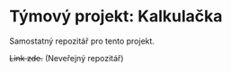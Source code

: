 # Týmový projekt: Kalkulačka

Samostatný repozitář pro tento projekt.

~~Link zde.~~ (Neveřejný repozitář)
